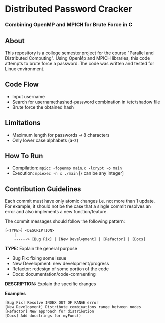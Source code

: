 # Distributed Password Cracker
### Combining OpenMP and MPICH for Brute Force in C

## About
This repository is a college semester project for the course "Parallel and Distributed Computing". Using OpenMp and MPICH libraries, this code attempts to brute force a password. The code was written and tested for Linux environment.

## Code Flow
- Input username
- Search for username:hashed-password combination in /etc/shadow file
- Brute force the obtained hash

## Limitations
- Maximum length for passwords -> 8 characters
- Only lower case alphabets (a-z)

## How To Run

- Compilation: ```mpicc -fopenmp main.c -lcrypt -o main```
- Execution: ```mpiexec -n x ./main``` [x can be any integer]

## Contribution Guidelines
Each commit must have only atomic changes i.e. not more than 1 update. For example, it should not be the case that a single commit resolves an error and also implements a new function/feature.

The commit messages should follow the following pattern:
```
[<TYPE>] <DESCRIPTION>
    |
    ------> [Bug Fix] | [New Development] | [Refactor] | [Docs] 
```

**TYPE:** Explain the general purpose
  - Bug Fix: fixing some issue
  - New Development: new development/progress
  - Refactor: redesign of some portion of the code
  - Docs: documentation/code-commenting

**DESCRIPTION:** Explain the specific changes

**Examples**
```
[Bug Fix] Resolve INDEX OUT OF RANGE error
[New Development] Distribute combinations range between nodes
[Refactor] New approach for distribution
[Docs] Add docstrings for myFunc()
```
